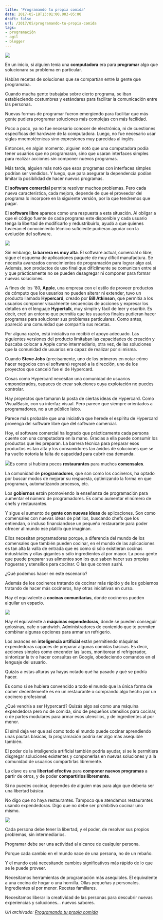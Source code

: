 ```yaml
---
title: 'Programando tu propia comida'
date: 2017-05-18T13:01:00.003-05:00
draft: false
url: /2017/05/programando-tu-propia-comida
tags: 
- programación
- agil
- blogger
---
```


[![](https://1.bp.blogspot.com/-_lCyxbxPQl4/WR3g-yAvKzI/AAAAAAAAHBA/aA9qWQUmC7UCBY4b-PdZbgDdRM9T8STVgCLcB/s1600/OldSchoolProgramming-small.png)](https://1.bp.blogspot.com/-_lCyxbxPQl4/WR3g-yAvKzI/AAAAAAAAHBA/aA9qWQUmC7UCBY4b-PdZbgDdRM9T8STVgCLcB/s1600/OldSchoolProgramming-small.png)

En un inicio, si alguien tenía una **computadora** era para **programar** algo que solucionara su problema en particular.  
  
Habían recetas de soluciones que se compartían entre la gente que programaba.  
  
Cuando mucha gente trabajaba sobre cierto programa, se iban estableciendo costumbres y estándares para facilitar la comunicación entre las personas.  
  
Nuevas formas de programar fueron emergiendo para facilitar que más gente pudiera programar soluciones más complejas con más facilidad.  
  
Poco a poco, ya no fue necesario conocer de electrónica, ni de cuestiones específicas del hardware de la computadora. Luego, no fue necesario usar siglas mnemotécnicas sino expresiones muy parecidas al inglés.  
  
Entonces, en algún momento, alguien notó que una computadora podía tener usuarios que no programaran, sino que usaran interfaces simples para realizar acciones sin componer nuevos programas.  
  
Más tarde, alguien más notó que esos programas con interfaces simples podrían ser vendidos. Y luego, que para asegurar la dependencia podían limitar la posibilidad de hacer nuevos programas.  
  
El **software comercial** permite resolver muchos problemas. Pero cada nueva característica, cada mejora, depende de que el proveedor del programa lo incorpore en la siguiente versión, por la que tendremos que pagar.  
  
El **software libre** aparece como una respuesta a esta situación. Al obligar a que el código fuente de cada programa este disponible y cada usuario tenga la libertad de modificarlo y redustribuirlo, ayudó a que quienes tuvieran el conocimiento técnico suficiente pudieran ayudar con la evolución del software.  
  

[![](https://1.bp.blogspot.com/-nG5zQjN5jEQ/WR3hFe6vp6I/AAAAAAAAHBE/hAPaO6B1dtQCL0aE7QSZLTOxw4VoLnObwCLcB/s320/learning-new-programming-language-.jpg)](https://1.bp.blogspot.com/-nG5zQjN5jEQ/WR3hFe6vp6I/AAAAAAAAHBE/hAPaO6B1dtQCL0aE7QSZLTOxw4VoLnObwCLcB/s1600/learning-new-programming-language-.jpg)

Sin embargo, **la barrera es muy alta**. El software actual, comercial o libre, sigue el esquema de aplicaciones paquete de muy difícil manufactura. Se necesita avanzados conocimientos de programación para lograr algo así. Además, son productos de uso final que difícilmente se comunican entre sí y que prácticamente no se pueden desagregar ni componer para formar nuevas soluciones.  
  
A fines de los '80, **Apple**, una empresa con el estilo de proveer productos de cómputo que los usuarios no pueden alterar ni extender, tuvo un producto llamado **Hypercard**, creado por **Bill Atkinson**, que permitía a los usuarios componer visualmente secuencias de acciones y expresar los detalles en el lenguaje **Hypertalk**, muy simple y fácil de leer y escribir. Es decir, creó un entorno que permitía que los usuarios finales pudieran hacer programas para solucionar sus problemas particulares. Como antes, apareció una comunidad que compartía sus recetas.  
  
Por alguna razón, está iniciativa no recibió el apoyo adecuado. Las siguientes versiones del producto limitaban las capacidades de creación y buscaba colocar a Apple como intermediario, otra vez, de las soluciones que la comunidad de usuarios era capaz de realizar por si misma.  
  
Cuando **Steve Jobs** (precisamente, uno de los primeros en notar cómo hacer negocios con el software) regresó a la dirección, uno de los proyectos que canceló fue el de Hypercard.  
  
Cosas como Hypercard necesitan una comunidad de usuarios emponderados, capaces de crear soluciones cuya explotación no puedes controlar.  
  
Hay proyectos que tomaron la posta de ciertas ideas de Hypercard. Como VisualBasic, con su interfaz visual. Pero parece que siempre orientados a programadores, no a un público laico.  
  
Parece más probable que una iniciativa que herede el espíritu de Hypercard provenga del software libre que del software comercial.  
  
  
Hoy, el software comercial ha logrado que prácticamente cada persona cuente con una computadora en la mano. Gracias a ella puede consumir los productos que les preparan. La barrera técnica para preparar esos productos es tan alta y los consumidores tan ávidos de soluciones que se ha vuelto notoria la falta de capacidad para cubrir esa demanda.  
  
[![](https://4.bp.blogspot.com/-p1RI0z2ycP4/WR3f6NI-VPI/AAAAAAAAHA4/Em8LU6ovglgKON8L9VC-p3EQSq_SN_wzQCLcB/s320/workers-on-an-industrial-cooking-services-company-in-the-spanish-island-F72DMY.jpg)](https://4.bp.blogspot.com/-p1RI0z2ycP4/WR3f6NI-VPI/AAAAAAAAHA4/Em8LU6ovglgKON8L9VC-p3EQSq_SN_wzQCLcB/s1600/workers-on-an-industrial-cooking-services-company-in-the-spanish-island-F72DMY.jpg)Es como si hubiera pocos **restaurantes** para muchos **comensales**.  
  
La comunidad de **programadores**, que son como los cocineros, ha optado por buscar modos de mejorar su respuesta, optimizando la forma en que programan, automatizando procesos, etc.  
  
Los **gobiernos** están promoviendo la enseñanza de programación para aumentar el número de programadores. Es como aumentar el número de chefs y restaurantes.  
  
Y sigue el aumento de **gente con nuevas ideas** de aplicaciones. Son como comensales con nuevas ideas de platillos, buscando chefs que los entiendan, o incluso financiandose un pequeño restaurante para poder ofrecer al mundo ese platillo que imaginan.  
  
Ellos necesitan programadores porque, a diferencia del mundo de los comensales que también pueden cocinar, en el mundo de las aplicaciones es tan alta la valla de entrada que es como si sólo existieran cocinas industriales y ollas gigantes y sólo ingredientes al por mayor. La poca gente que puede preparar sus alimentos son los que saben hacer sus propias hogueras y utensilios para cocinar. O las que comen sushi.  
  
¿Qué podemos hacer en este escenario?  
  
Además de los cocineros tratando de cocinar más rápido y de los gobiernos tratando de hacer más cocineros, hay otras iniciativas en curso.  
  
Hay el equivalente a **cocinas comunitarias**, donde cocineros pueden alquilar un espacio.  
  

[![](https://2.bp.blogspot.com/-1oK0ZEXRxoc/WR3hcYMykoI/AAAAAAAAHBI/J2egkdrzreoXKjm4iv4Nz2L3Wl2n90fBQCLcB/s320/food_machine_304x562.jpg)](https://2.bp.blogspot.com/-1oK0ZEXRxoc/WR3hcYMykoI/AAAAAAAAHBI/J2egkdrzreoXKjm4iv4Nz2L3Wl2n90fBQCLcB/s1600/food_machine_304x562.jpg)

Hay el equivalente a **máquinas expendedoras**, donde se pueden conseguir golosinas, cafe o sandwich. Administradores de contenido que te permiten combinar algunas opciones para armar un refrigerio.  
  
Los avances en **inteligencia artificial** están permitiendo máquinas expendedoras capaces de preparar algunas comidas básicas. Es decir, acciones simples como encender las luces, monitorear el refrigerador, sintonizar la tv o hacer consultas en Google, obedeciendo comandos en el lenguaje del usuario.  
  
  
Quizás a estas alturas ya hayas notado qué ha pasado y qué se podría hacer.  
  
Es como si se hubiera convencido a todo el mundo que la única forma de comer decentemente es en un restaurante o comprando algo hecho por un cocinero profesional.  
  
¿Qué vendría a ser Hypercard? Quizás algo así como una máquina expendedora pero no de comida, sino de pequeños utensilios para cocinar, o de partes modulares para armar esos utensilios, y de ingredientes al por menor.  
  
El símil deja ver que así como todo el mundo puede cocinar aprendiendo unas pautas básicas, la programación podría ser algo más asequible también.  
  
El poder de la inteligencia artificial también podría ayudar, si se le permitiera disgregar soluciones existentes y componerlas en nuevas soluciones y a la comunidad de usuarios compartirlas libremente.  
  
La clave es una **libertad efectiva** para **componer nuevos programas** a partir de otros, y de poder **compartirlos libremente**.  
  
Si no puedes cocinar, dependes de alguien más para algo que debería ser una libertad básica.  
  
No digo que no haya restaurantes. Tampoco que atendamos restaurantes usando expendedoras. Digo que no debe ser prohibitivo cocinar uno mismo.  
  

[![](https://4.bp.blogspot.com/-NY1y1FHsrAU/WR3gJe2T2wI/AAAAAAAAHA8/RvID6GIKH7Ee5VCrLN6sJ6GoE3choPkHACLcB/s320/NGI-CFPWI-web.jpg)](https://4.bp.blogspot.com/-NY1y1FHsrAU/WR3gJe2T2wI/AAAAAAAAHA8/RvID6GIKH7Ee5VCrLN6sJ6GoE3choPkHACLcB/s1600/NGI-CFPWI-web.jpg)

Cada persona debe tener la libertad, y el poder, de resolver sus propios problemas, sin intermediarios.  
  
Programar debe ser una actividad al alcance de cualquier persona.  
  
Porque cada cambio en el mundo nace de una persona, no de un rebaño.  
  
Y el mundo está necesitando cambios significativos más rápido de lo que se le puede proveer.  
  
Necesitamos herramientas de programación más asequibles. El equivalente a una cocina de hogar o una hornilla. Ollas pequeñas y personales. Ingredientes al por menor. Recetas familiares.  
  
Necesitamos liberar la creatividad de las personas para descubrir nuevas experiencias y soluciones... nuevos sabores.

_*Url archivado: [Programando tu propia comida](https://akcdev.blogspot.com/2017/05/programando-tu-propia-comida.html)*_
